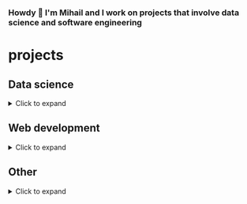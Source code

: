 ### Howdy 🤠 I'm Mihail and I work on projects that involve data science and software engineering

# projects

## Data science

<details>
    <summary>Click to expand</summary>
    - A collection of research pieces on crypto investing - [GitHub](https://github.com/mihailthebuilder/crypto-research)
    - Finding an NLP model that can score the positivity of news headlines - [GitHub](https://github.com/mihailthebuilder/news-positivity-research)
</details>

## Web development

<details>
    <summary>Click to expand</summary>
    - test
    - one
</details>

## Other

<details>
    <summary>Click to expand</summary>
    - test
    - one
</details>

